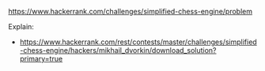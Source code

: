 https://www.hackerrank.com/challenges/simplified-chess-engine/problem

Explain:

- https://www.hackerrank.com/rest/contests/master/challenges/simplified-chess-engine/hackers/mikhail_dvorkin/download_solution?primary=true
